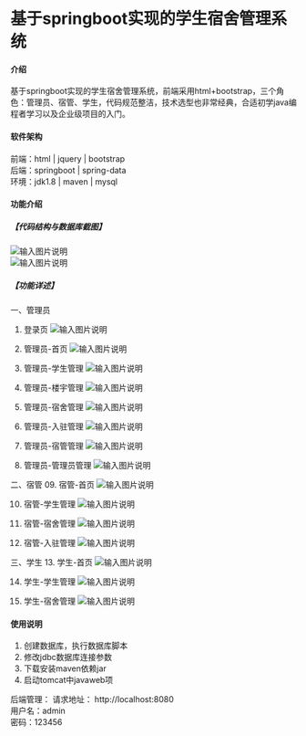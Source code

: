 # 基于springboot实现的学生宿舍管理系统

#### 介绍
基于springboot实现的学生宿舍管理系统，前端采用html+bootstrap，三个角色：管理员、宿管、学生，代码规范整洁，技术选型也非常经典，合适初学java编程者学习以及企业级项目的入门。


#### 软件架构
前端：html | jquery | bootstrap  
后端：springboot | spring-data  
环境：jdk1.8 | maven | mysql         


#### 功能介绍
##### 【代码结构与数据库截图】
![输入图片说明](images/00.%20代码.jpg)  
![输入图片说明](images/00.%20数据库.jpg)  

##### 【功能详述】 
一、管理员  
  01. 登录页
![输入图片说明](images/01.%20登录页.jpg)

  02. 管理员-首页
![输入图片说明](images/02.%20首页.jpg)

  03. 管理员-学生管理
![输入图片说明](images/03.%20管理员-学生管理.jpg)

  04. 管理员-楼宇管理
![输入图片说明](images/04.%20管理员-楼宇管理.jpg)

  05. 管理员-宿舍管理
![输入图片说明](images/05.%20管理员-宿舍管理.jpg)

  06. 管理员-入驻管理
![输入图片说明](images/06.%20管理员-入驻管理.jpg)

  07. 管理员-宿管管理
![输入图片说明](images/07.%20管理员-宿管管理.jpg)

  08. 管理员-管理员管理
![输入图片说明](images/08.%20管理员-管理员管理.jpg)

二、宿管
  09. 宿管-首页
![输入图片说明](images/09.%20宿管-首页.jpg)

  10. 宿管-学生管理
![输入图片说明](images/10.%20宿管-学生管理.jpg)

  11. 宿管-宿舍管理
![输入图片说明](images/11.%20宿管-宿舍管理.jpg)

  12. 宿管-入驻管理
![输入图片说明](images/12.%20宿管-入驻管理.jpg)

三、学生
  13. 学生-首页
![输入图片说明](images/13.%20学生-首页.jpg)

  14. 学生-学生管理
![输入图片说明](images/14.%20学生-学生管理.jpg)

  15. 学生-宿舍管理
![输入图片说明](images/15.%20学生-宿舍管理.jpg)


#### 使用说明
1. 创建数据库，执行数据库脚本  
2. 修改jdbc数据库连接参数  
3. 下载安装maven依赖jar  
4. 启动tomcat中javaweb项  

后端管理： 
    请求地址： http://localhost:8080      
    用户名：admin    
    密码：123456      
  

